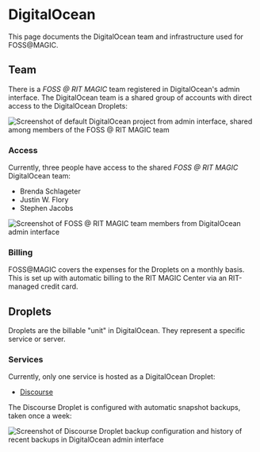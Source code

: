 DigitalOcean
============

This page documents the DigitalOcean team and infrastructure used for FOSS@MAGIC.


## Team

There is a _FOSS @ RIT MAGIC_ team registered in DigitalOcean's admin interface.
The DigitalOcean team is a shared group of accounts with direct access to the DigitalOcean Droplets:

![Screenshot of default DigitalOcean project from admin interface, shared among members of the FOSS @ RIT MAGIC team](/_static/infra/digitalocean-project.png)

### Access

Currently, three people have access to the shared _FOSS @ RIT MAGIC_ DigitalOcean team:

* Brenda Schlageter
* Justin W. Flory
* Stephen Jacobs

![Screenshot of FOSS @ RIT MAGIC team members from DigitalOcean admin interface](/_static/infra/digitalocean-team-members.png)

### Billing

FOSS@MAGIC covers the expenses for the Droplets on a monthly basis.
This is set up with automatic billing to the RIT MAGIC Center via an RIT-managed credit card.


## Droplets

Droplets are the billable "unit" in DigitalOcean.
They represent a specific service or server.

### Services

Currently, only one service is hosted as a DigitalOcean Droplet:

* [Discourse](discourse)

The Discourse Droplet is configured with automatic snapshot backups, taken once a week:

![Screenshot of Discourse Droplet backup configuration and history of recent backups in DigitalOcean admin interface](/_static/infra/digitalocean-droplet-backups.png)
